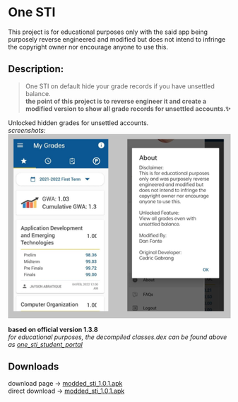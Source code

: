 # One STI
This project is for educational purposes only with the said app being purposely reverse engineered and modified but does not intend to infringe the copyright owner nor encourage anyone to use this.

## Description:
>One STI on default hide your grade records if you have unsettled balance.  
**the point of this project is to reverse engineer it and create a modified version to show all grade records for unsettled accounts.✨**  
  
Unlocked hidden grades for unsettled accounts.  
*screenshots:*  
<img src=screenshot.png></img>  

**based on official version 1.3.8**  
*for educational purposes, the decompiled classes.dex can be found above as [one_sti_student_portal](https://github.com/to-ton/One-STI-App-Mod-V.1.0/tree/main/one_sti_student_portal)*  
## Downloads  
download page ->  [modded_sti_1.0.1.apk](https://github.com/to-ton/One-STI/blob/main/modded_sti_1.0.1.apk)  
direct download -> [modded_sti_1.0.1.apk](https://github.com/to-ton/One-STI/blob/main/modded_sti_1.0.1.apk?raw=true)  
